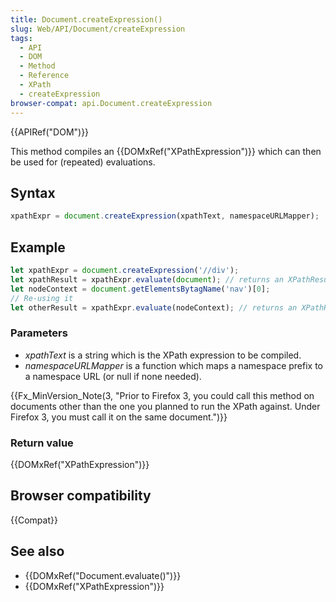 ```yaml
---
title: Document.createExpression()
slug: Web/API/Document/createExpression
tags:
  - API
  - DOM
  - Method
  - Reference
  - XPath
  - createExpression
browser-compat: api.Document.createExpression
---
```

{{APIRef("DOM")}}

This method compiles an {{DOMxRef("XPathExpression")}} which can then be used for
(repeated) evaluations.

## Syntax

```js
xpathExpr = document.createExpression(xpathText, namespaceURLMapper);
```

## Example

```js
let xpathExpr = document.createExpression('//div');
let xpathResult = xpathExpr.evaluate(document); // returns an XPathResult object
let nodeContext = document.getElementsBytagName('nav')[0];
// Re-using it
let otherResult = xpathExpr.evaluate(nodeContext); // returns an XPathResult object
```

### Parameters

- _xpathText_ is a string which is the XPath expression to be compiled.
- _namespaceURLMapper_ is a function which maps a namespace prefix to a
  namespace URL (or null if none needed).

{{Fx_MinVersion_Note(3, "Prior to Firefox 3, you could call this method on documents
  other than the one you planned to run the XPath against. Under Firefox 3, you must call
  it on the same document.")}}

### Return value

{{DOMxRef("XPathExpression")}}

## Browser compatibility

{{Compat}}

## See also

- {{DOMxRef("Document.evaluate()")}}
- {{DOMxRef("XPathExpression")}}
